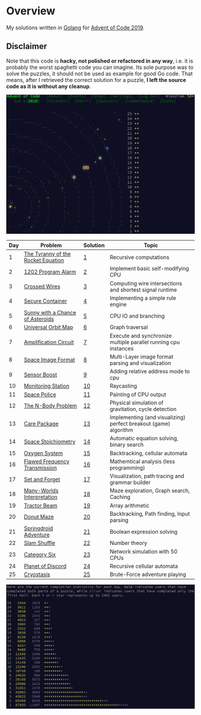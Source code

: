 # Overview

My solutions written in [Golang](http://golang.org) for [Advent of Code 2019](https://adventofcode.com/2019).

## Disclaimer

Note that this code is **hacky, not polished or refactored in any way**, i.e. it is probably the worst spaghetti code
you can imagine. Its sole purpose was to solve the puzzles, it should not be used as example for good Go code.
That means, after I retrieved the correct solution for a puzzle, **I left the source code as it is without any cleanup**.

![](logo.gif)

| Day | Problem                             | Solution | Topic |
|-----|-------------------------------------|----------|-------|
| 1   | [The Tyranny of the Rocket Equation](https://adventofcode.com/2019/day/1) | [1](1) | Recursive computations |
| 2   | [1202 Program Alarm](https://adventofcode.com/2019/day/2) | [2](2) | Implement basic self-modifying CPU |
| 3   | [Crossed Wires](https://adventofcode.com/2019/day/3) | [3](3) | Computing wire intersections and shortest signal runtime |
| 4   | [Secure Container](https://adventofcode.com/2019/day/4) | [4](4) | Implementing a simple rule engine |
| 5   | [Sunny with a Chance of Asteroids](https://adventofcode.com/2019/day/5) | [5](5) | CPU IO and branching |
| 6   | [Universal Orbit Map](https://adventofcode.com/2019/day/6) | [6](6) | Graph traversal |
| 7   | [Amplification Circuit](https://adventofcode.com/2019/day/7) | [7](7) | Execute and synchronize multiple parallel running cpu instances |
| 8   | [Space Image Format](https://adventofcode.com/2019/day/8) | [8](8) | Multi-Layer image format parsing and visualization |
| 9   | [Sensor Boost](https://adventofcode.com/2019/day/9) | [9](9) | Adding relative address mode to cpu |
| 10   | [Monitoring Station](https://adventofcode.com/2019/day/10) | [10](10) | Raycasting |
| 11   | [Space Police](https://adventofcode.com/2019/day/11) | [11](11) | Painting of CPU output |
| 12   | [The N-Body Problem](https://adventofcode.com/2019/day/12) | [12](12) | Physical simulation of gravitation, cycle detection |
| 13   | [Care Package](https://adventofcode.com/2019/day/13) | [13](13) | Implementing (and visualizing) perfect breakout (game) algorithm | 
| 14   | [Space Stoichiometry](https://adventofcode.com/2019/day/14) | [14](14) | Automatic equation solving, binary search |
| 15   | [Oxygen System](https://adventofcode.com/2019/day/15) | [15](15) | Backtracking, cellular automata |
| 16   | [Flawed Frequency Transmission](https://adventofcode.com/2019/day/16) | [16](16) | Mathemtical analysis (less programming) |
| 17   | [Set and Forget](https://adventofcode.com/2019/day/17) | [17](17) | Visualization, path tracing and grammar builder |
| 18   | [Many-Worlds Interpretation](https://adventofcode.com/2019/day/18) | [18](18) | Maze exploration, Graph search, Caching |
| 19   | [Tractor Beam](https://adventofcode.com/2019/day/19) | [19](19) | Array arithmetic |
| 20   | [Donut Maze](https://adventofcode.com/2019/day/20) | [20](20) | Backtracking, Path finding, Input parsing |
| 21   | [Springdroid Adventure](https://adventofcode.com/2019/day/21) | [21](21) | Boolean expression solving |
| 22   | [Slam Shuffle](https://adventofcode.com/2019/day/22) | [22](22) | Number theory |
| 23   | [Category Six](https://adventofcode.com/2019/day/23) | [23](23) | Network simulation with 50 CPUs |
| 24   | [Planet of Discord](https://adventofcode.com/2019/day/24) | [24](24) | Recursive cellular automata |
| 25   | [Cryostasis](https://adventofcode.com/2019/day/25) | [25](25) | Brute-Force adventure playing |

![](stats.png)
